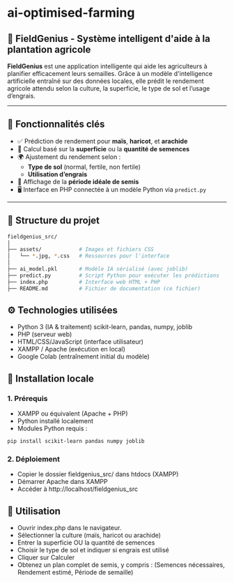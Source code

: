 # ai-optimised-farming
## 🌾 FieldGenius - Système intelligent d'aide à la plantation agricole

**FieldGenius** est une application intelligente qui aide les agriculteurs à planifier efficacement leurs semailles. Grâce à un modèle d'intelligence artificielle entraîné sur des données locales, elle prédit le rendement agricole attendu selon la culture, la superficie, le type de sol et l’usage d’engrais.

---

## 🚀 Fonctionnalités clés

- ✅ Prédiction de rendement pour **maïs**, **haricot**, et **arachide**
- 📐 Calcul basé sur la **superficie** ou la **quantité de semences**
- 🌍 Ajustement du rendement selon :
  - **Type de sol** (normal, fertile, non fertile)
  - **Utilisation d’engrais**
- 📆 Affichage de la **période idéale de semis**
- 🖥️ Interface en PHP connectée à un modèle Python via `predict.py`

---

## 📁 Structure du projet

```bash
fieldgenius_src/
│
├── assets/            # Images et fichiers CSS
│   └── *.jpg, *.css   # Ressources pour l'interface
│
├── ai_model.pkl       # Modèle IA sérialisé (avec joblib)
├── predict.py         # Script Python pour exécuter les prédictions
├── index.php          # Interface web HTML + PHP
├── README.md          # Fichier de documentation (ce fichier)
```

## ⚙️ Technologies utilisées

- Python 3 (IA & traitement)
  scikit-learn, pandas, numpy, joblib
- PHP (serveur web)
- HTML/CSS/JavaScript (interface utilisateur)
- XAMPP / Apache (exécution en local)
- Google Colab (entraînement initial du modèle)

## 🔧 Installation locale

### 1. Prérequis
- XAMPP ou équivalent (Apache + PHP)
- Python installé localement
- Modules Python requis :
```bash
pip install scikit-learn pandas numpy joblib
```

### 2. Déploiement
- Copier le dossier fieldgenius_src/ dans htdocs (XAMPP)
- Démarrer Apache dans XAMPP
- Accéder à http://localhost/fieldgenius_src

## 🧪 Utilisation

- Ouvrir index.php dans le navigateur.
- Sélectionner la culture (maïs, haricot ou arachide)
- Entrer la superficie OU la quantité de semences
- Choisir le type de sol et indiquer si engrais est utilisé
- Cliquer sur Calculer
- Obtenez un plan complet de semis, y compris :
    (Semences nécessaires,
    Rendement estimé,
    Période de semaille)
